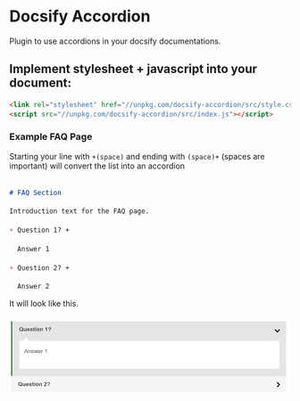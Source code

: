 # Docsify Accordion

Plugin to use accordions in your docsify documentations.

## Implement stylesheet + javascript into your document:

```html
<link rel="stylesheet" href="//unpkg.com/docsify-accordion/src/style.css">
<script src="//unpkg.com/docsify-accordion/src/index.js"></script>
```

### Example FAQ Page

Starting your line with `+(space)` and ending with `(space)+` (spaces are important) will convert the list into an accordion

```md

# FAQ Section

Introduction text for the FAQ page.

+ Question 1? +

  Answer 1

+ Question 2? +

  Answer 2

```

It will look like this.

![Screenshot](Screenshot.png)

